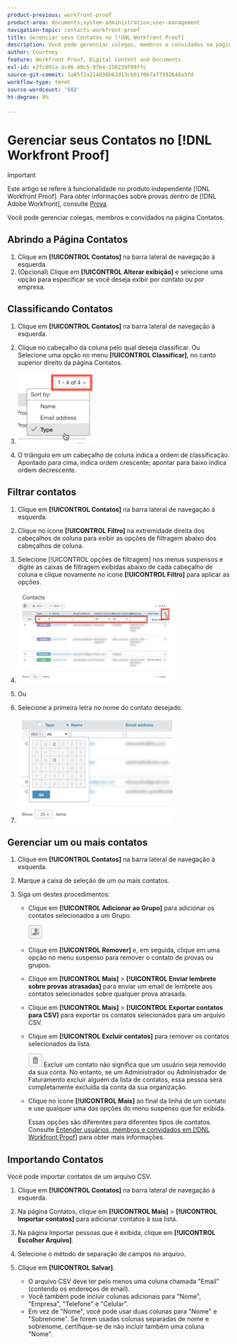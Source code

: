 ```yaml
---
product-previous: workfront-proof
product-area: documents;system-administration;user-management
navigation-topic: contacts-workfront-proof
title: Gerenciar seus Contatos no [!DNL Workfront Proof]
description: Você pode gerenciar colegas, membros e convidados na página Contatos.
author: Courtney
feature: Workfront Proof, Digital Content and Documents
exl-id: e2fc091a-4c06-40c5-9fb4-256239f09ffc
source-git-commit: 1a85f2a214036b62d13cb01f0b7a77392648a5fd
workflow-type: tm+mt
source-wordcount: '502'
ht-degree: 0%

---
```


# Gerenciar seus Contatos no [!DNL Workfront Proof]

>[!IMPORTANT]
>
>Este artigo se refere à funcionalidade no produto independente [!DNL Workfront Proof]. Para obter informações sobre provas dentro de [!DNL Adobe Workfront], consulte [Prova](../../../review-and-approve-work/proofing/proofing.md).

Você pode gerenciar colegas, membros e convidados na página Contatos.

## Abrindo a Página Contatos

1. Clique em **[!UICONTROL Contatos]** na barra lateral de navegação à esquerda.
1. (Opcional) Clique em **[!UICONTROL Alterar exibição]** e selecione uma opção para especificar se você deseja exibir por contato ou por empresa.

## Classificando Contatos

1. Clique em **[!UICONTROL Contatos]** na barra lateral de navegação à esquerda.
1. Clique no cabeçalho da coluna pelo qual deseja classificar.
Ou
Selecione uma opção no menu **[!UICONTROL Classificar]**, no canto superior direito da página Contatos.

1. ![Página_Contatos-Classificar_menu.png](assets/contacts-page-sort-menu.png)

1. O triângulo em um cabeçalho de coluna indica a ordem de classificação. Apontado para cima, indica ordem crescente; apontar para baixo indica ordem decrescente.

## Filtrar contatos

1. Clique em **[!UICONTROL Contatos]** na barra lateral de navegação à esquerda.
1. Clique no ícone **[!UICONTROL Filtro]** na extremidade direita dos cabeçalhos de coluna para exibir as opções de filtragem abaixo dos cabeçalhos de coluna.
1. Selecione [!UICONTROL opções de filtragem] nos menus suspensos e digite as caixas de filtragem exibidas abaixo de cada cabeçalho de coluna e clique novamente no ícone **[!UICONTROL Filtro]** para aplicar as opções.
1. ![Contatos_página-Filtragem_opções.png](assets/contacts-page-filtering-options-350x205.png)

1. Ou
1. Selecione a primeira letra no nome do contato desejado.
1. ![Contatos_página-filtragem_por_carta.png](assets/contacts-page-filtering-by-letter-350x238.png)

## Gerenciar um ou mais contatos

1. Clique em **[!UICONTROL Contatos]** na barra lateral de navegação à esquerda.
1. Marque a caixa de seleção de um ou mais contatos.
1. Siga um destes procedimentos:

   * Clique em **[!UICONTROL Adicionar ao Grupo]** para adicionar os contatos selecionados a um Grupo.

     ![Adicionar_ao_Grupo_btn.png](assets/add-to-group-btn.png)

   * Clique em **[!UICONTROL Remover]** e, em seguida, clique em uma opção no menu suspenso para remover o contato de provas ou grupos.
   * Clique em **[!UICONTROL Mais]** > **[!UICONTROL Enviar lembrete sobre provas atrasadas]** para enviar um email de lembrete aos contatos selecionados sobre qualquer prova atrasada.

   * Clique em **[!UICONTROL Mais]** > **[!UICONTROL Exportar contatos para CSV]** para exportar os contatos selecionados para um arquivo CSV.

   * Clique em **[!UICONTROL Excluir contatos]** para remover os contatos selecionados da lista.

     ![Botão_Lixeira.png](assets/trash-button.png)
Excluir um contato não significa que um usuário seja removido da sua conta. No entanto, se um Administrador ou Administrador de Faturamento excluir alguém da lista de contatos, essa pessoa será completamente excluída da conta da sua organização.

   * Clique no ícone **[!UICONTROL Mais]** ao final da linha de um contato e use qualquer uma das opções do menu suspenso que for exibida.

     Essas opções são diferentes para diferentes tipos de contatos. Consulte [Entender usuários, membros e convidados em [!DNL Workfront Proof]](../../../workfront-proof/wp-mnguserscontacts/contacts/use-members-guests.md) para obter mais informações.

## Importando Contatos

Você pode importar contatos de um arquivo CSV.

1. Clique em **[!UICONTROL Contatos]** na barra lateral de navegação à esquerda.
1. Na página Contatos, clique em **[!UICONTROL Mais]** > **[!UICONTROL Importar contatos]** para adicionar contatos à sua lista.

1. Na página Importar pessoas que é exibida, clique em **[!UICONTROL Escolher Arquivo]**.
1. Selecione o método de separação de campos no arquivo.
1. Clique em **[!UICONTROL Salvar]**.

   * O arquivo CSV deve ter pelo menos uma coluna chamada &quot;Email&quot; (contendo os endereços de email).
   * Você também pode incluir colunas adicionais para &quot;Nome&quot;, &quot;Empresa&quot;, &quot;Telefone&quot; e &quot;Celular&quot;.
   * Em vez de &quot;Nome&quot;, você pode usar duas colunas para &quot;Nome&quot; e &quot;Sobrenome&quot;. Se forem usadas colunas separadas de nome e sobrenome, certifique-se de não incluir também uma coluna &quot;Nome&quot;.

